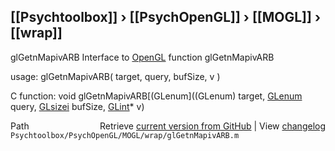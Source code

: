 ## [[Psychtoolbox]] &#8250; [[PsychOpenGL]] &#8250; [[MOGL]] &#8250; [[wrap]]

glGetnMapivARB  Interface to [OpenGL](OpenGL) function glGetnMapivARB  
  
usage:  glGetnMapivARB( target, query, bufSize, v )  
  
C function:  void glGetnMapivARB[(GLenum]((GLenum) target, [GLenum](GLenum) query, [GLsizei](GLsizei) bufSize, [GLint](GLint)\* v)  




<div class="code_header" style="text-align:right;">
  <span style="float:left;">Path&nbsp;&nbsp;</span> <span class="counter">Retrieve <a href=
  "https://raw.github.com/Psychtoolbox-3/Psychtoolbox-3/beta/Psychtoolbox/PsychOpenGL/MOGL/wrap/glGetnMapivARB.m">current version from GitHub</a> | View <a href=
  "https://github.com/Psychtoolbox-3/Psychtoolbox-3/commits/beta/Psychtoolbox/PsychOpenGL/MOGL/wrap/glGetnMapivARB.m">changelog</a></span>
</div>
<div class="code">
  <code>Psychtoolbox/PsychOpenGL/MOGL/wrap/glGetnMapivARB.m</code>
</div>

